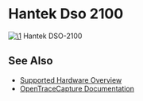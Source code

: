 # Hantek Dso 2100

[![\1](../../assets/hardware/general/\2)](./File:Hantek_DSO_2100_usb.jpg.html)
[](./File:Hantek_DSO_2100_usb.jpg.html "Enlarge")
Hantek DSO-2100

## See Also
- [Supported Hardware Overview](../supported-hardware.md)
- [OpenTraceCapture Documentation](../../opentracecapture/overview.md)
